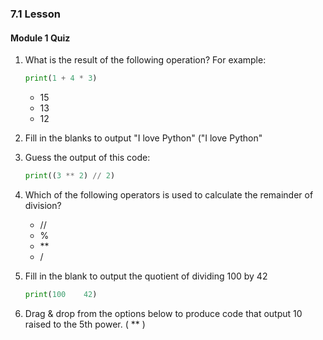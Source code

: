 ### 7.1 Lesson
#### Module 1 Quiz

1. What is the result of the following operation?
For example:
     ``` Python
     print(1 + 4 * 3)
     ```
   - 15
   - 13
   - 12

1. Fill in the blanks to output "I love Python"
          ("I love Python"

3. Guess the output of this code:
     ``` Python
     print((3 ** 2) // 2)
     ```

4. Which of the following operators is used to calculate the remainder of division?
   - //
   - %
   - **
   - /

5. Fill in the blank to output the quotient of dividing 100 by 42
     ``` Python
     print(100    42)
     ```

6. Drag & drop from the options below to produce code that output 10 raised to the 5th power.
          (   **  )